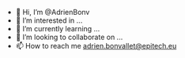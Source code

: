 - 👋 Hi, I’m @AdrienBonv
- 👀 I’m interested in ...
- 🌱 I’m currently learning ...
- 💞️ I’m looking to collaborate on ...
- 📫 How to reach me adrien.bonvallet@epitech.eu

<!---
AdrienBonv/AdrienBonv is a ✨ special ✨ repository because its `README.md` (this file) appears on your GitHub profile.
You can click the Preview link to take a look at your changes.
--->
